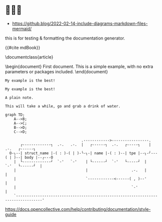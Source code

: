 
# 🙈🙉🙊

<!-- toc -->

<!-- chapter_1.md -->

* https://github.blog/2022-02-14-include-diagrams-markdown-files-mermaid/


this is for testing & formatting the documentation generator.


{{#cite mdBook}}

\documentclass{article}

\begin{document}
First document. This is a simple example, with no 
extra parameters or packages included.
\end{document}

```admonish example
My example is the best!
```

```admonish example
My example is the best!
```

```admonish
A plain note.
```

```admonish success ""
This will take a while, go and grab a drink of water.
```


```mermaid
graph TD;
    A-->B;
    A-->C;
    B-->D;
    C-->D;
```

```bob
                                   .------------>-----------------.
       ┌-------------┐  .-.   .-.  |   ┌------┐  .-.   ┌-----┐    |    .-.   ┌------┐
  O-╮--| struct_name |-( : )-( | )-╰-╮-| name |-( : )--| tpe |--╮-╯---( | )--| body |--╭---O
    |  └-------------┘  `-'   `-'    | └------┘  `-'   └-----┘  |      `-'   └------┘  |
    |                                |                    .-.   |                      |
    |                                `------------<------( , )--'                      |
    |                                                     `-'                          |
    `----------------------------------------------------------------------------------'
```

https://docs.opencollective.com/help/contributing/documentation/style-guide

